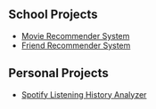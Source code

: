 ## School Projects

- [Movie Recommender System](https://github.com/tylerho5/school-projects/tree/main/movie-recommender-system)
- [Friend Recommender System](https://github.com/tylerho5/school-projects/tree/main/friend-recommender-system)

## Personal Projects
- [Spotify Listening History Analyzer](https://github.com/tylerho5/personal-projects/tree/main/Spotify%20Listening%20History%20Analyzer)
